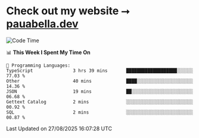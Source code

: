 # Check out my website ⭢ [pauabella.dev](https://pauabella.dev)

<!--START_SECTION:waka-->
![Code Time](http://img.shields.io/badge/Code%20Time-4%2C725%20hrs%2048%20mins-blue)

📊 **This Week I Spent My Time On** 

```text
💬 Programming Languages: 
TypeScript               3 hrs 39 mins       ███████████████████░░░░░░   77.03 % 
Other                    40 mins             ████░░░░░░░░░░░░░░░░░░░░░   14.36 % 
JSON                     19 mins             ██░░░░░░░░░░░░░░░░░░░░░░░   06.68 % 
Gettext Catalog          2 mins              ░░░░░░░░░░░░░░░░░░░░░░░░░   00.92 % 
SQL                      2 mins              ░░░░░░░░░░░░░░░░░░░░░░░░░   00.87 % 
```


 Last Updated on 27/08/2025 16:07:28 UTC
<!--END_SECTION:waka-->
